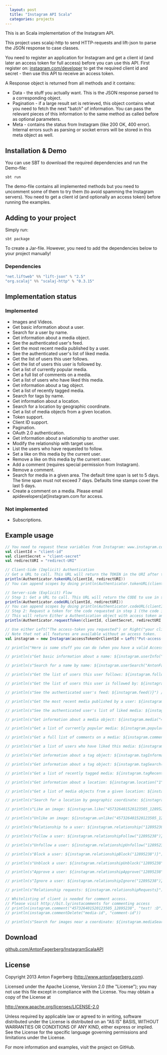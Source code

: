 ```yaml
---
  layout: post
  title: "Instagram API Scala"
  categories: projects
---
```


This is an Scala implementation of the Instagram API.

This project uses scalaj-http to send HTTP-requests and lift-json to parse the JSON response to case classes.

You need to register an application for Instagram and get a client id (and later an access token for full access) before you can use this API. First register on: [instagram.com/developer](http://instagram.com/developer) to get the required client id and secret - then use this API to receive an access token.

A Response object is returned from all methods and it contains:

 * Data - the stuff you actually want. This is the JSON response parsed to a corresponding object.
 * Pagination - if a large result set is retrieved, this object contains what you need to fetch the next "batch" of information. You can pass the relevant pieces of this information to the same method as called before as optional parameters.
 * Meta - contains the status from Instagram (like 200 OK, 400 error). Internal errors such as parsing or socket errors will be stored in this meta object as well.

## Installation & Demo
You can use SBT to download the required dependencies and run the Demo-file:

```text
sbt run
```

The demo-file contains all implemented methods but you need to uncomment some of them to try them (to avoid spamming the Instagram servers). You need to get a client id (and optionally an access token) before running the examples.

## Adding to your project
Simply run:

```text
sbt package
```

To create a Jar-file. However, you need to add the dependencies below to your project manually!

### Dependencies

```scala
"net.liftweb" %% "lift-json" % "2.5"
"org.scalaj" %% "scalaj-http" % "0.3.15"
```

## Implementation status

### Implemented
 * Images and Videos.
 * Get basic information about a user.
 * Search for a user by name.
 * Get information about a media object.
 * See the authenticated user's feed.
 * Get the most recent media published by a user.
 * See the authenticated user's list of liked media.
 * Get the list of users this user follows.
 * Get the list of users this user is followed by.
 * Get a list of currently popular media.
 * Get a full list of comments on a media.
 * Get a list of users who have liked this media.
 * Get information about a tag object.
 * Get a list of recently tagged media.
 * Search for tags by name.
 * Get information about a location.
 * Search for a location by geographic coordinate.
 * Get a list of media objects from a given location.
 * Token support.
 * Client ID support.
 * Pagination.
 * OAuth 2.0 authentication.
 * Get information about a relationship to another user.
 * Modify the relationship with target user.
 * List the users who have requested to follow.
 * Set a like on this media by the current user.
 * Remove a like on this media by the current user.
 * Add a comment (requires special permission from Instagram).
 * Remove a comment.
 * Search for media in a given area. The default time span is set to 5 days. The time span must not exceed 7 days. Defaults time stamps cover the last 5 days.
 * Create a comment on a media. Please email apidevelopers[at]instagram.com for access.

### Not implemented
 * Subscriptions.

## Example usage

```scala
// You need to request these variables from Instagram: www.instagram.com/developer
val clientId = "client-id"
val clientSecret = "client-secret"
val redirectURI = "redirect-URI"

// Client-Side (Implicit) Authentication
// Get a URL to call. This URL will return the TOKEN in the URI after the #-symbol (and you're done)..
println(Authenticator.tokenURL(clientId, redirectURI))
// You can append scopes by doing println(Authenticator.tokenURL(clientId, redirectURI, comments = true, relationships = true, likes = true))

// Server-side (Explicit) Flow
// Step 1: Get a URL to call. This URL will return the CODE to use in step 2 in the URI as a parameter code.
println(Authenticator.codeURL(clientId, redirectURI))
// You can append scopes by doing println(Authenticator.codeURL(clientId, redirectURI, comments = true, relationships = true, likes = true))
// Step 2: Request a token for the code requested in step 1 (the code is valid one time only).
// This will return Either a Authentication object with access token and user information or a Meta object on failure.
println(Authenticator.requestToken(clientId, clientSecret, redirectURI, code = "the-code-from-step-1"))

// Use either Left("The access-token you requested") or Right("your client ID").
// Note that not all features are available without an access token.
val instagram = new Instagram(accessTokenOrClientId = Left("Put-access-token-here"))

// println("Here is some stuff you can do (when you have a valid Access Token or Client Id):")

// println(s"Get basic information about a name: ${instagram.userInfo("12895238")}")

// println(s"Search for a name by name: ${instagram.userSearch("AntonFagerberg")}")

// println(s"Get the list of users this user follows: ${instagram.follows("12895238")}")

// println(s"Get the list of users this user is followed by: ${instagram.followedBy("12895238")}")

// println(s"See the authenticated user's feed: ${instagram.feed()}") // Token

// println(s"Get the most recent media published by a user: ${instagram.mediaRecent("12895238")}")

// println(s"See the authenticated user's list of liked media: ${instagram.liked()}") // Token

// println(s"Get information about a media object: ${instagram.media("452194471682227494_12895238")}")

// println(s"Get a list of currently popular media: ${instagram.popular}")

// println(s"Get a full list of comments on a media: ${instagram.comments("452194471682227494_12895238")}")

// println(s"Get a list of users who have liked this media: ${instagram.likes("452194471682227494_12895238")}")

// println(s"Get information about a tag object: ${instagram.tagInformation("hipster")}")

// println(s"Get information about a tag object: ${instagram.tagSearch("snowy")}")

// println(s"Get a list of recently tagged media: ${instagram.tagRecent("beer")}")

// println(s"Get information about a location: ${instagram.location("1")}")

// println(s"Get a list of media objects from a given location: ${instagram.locationMedia("1")}")

// println(s"Search for a location by geographic coordinate: ${instagram.locationSearch(Some("48.858844" -> "2.294351"))}")

// println(s"Like an image: ${instagram.like("457326401520123505_12895238")}")

// println(s"Unlike an image: ${instagram.unlike("457326401520123505_12895238")}")

// println(s"Relationship to a user: ${instagram.relationship("12895238")}")

// println(s"Follow a user: ${instagram.relationshipFollow("12895238")}")

// println(s"Unfollow a user: ${instagram.relationshipUnfollow("12895238")}")

// println(s"Block a user: ${instagram.relationshipBlock("12895238")}")

// println(s"Unblock a user: ${instagram.relationshipUnblock("12895238")}")

// println(s"Approve a user: ${instagram.relationshipApprove("12895238")}")

// println(s"Ignore a user: ${instagram.relationshipIgnore("12895238")}")

// println(s"Relationship requests: ${instagram.relationshipRequests}")

// Whitelisting of client is needed for comment access.
// Please visit http://bit.ly/instacomments for commenting access
// println(instagram.comment("457326401520123505_12895238", "test! :D"))
// println(instagram.commentDelete("media-id", "comment-id"))

// println(s"Search for images near a coordinate: ${instagram.mediaSearch("48.858844" -> "2.294351")}")
```

## Download
[github.com/AntonFagerberg/InstagramScalaAPI](https://github.com/AntonFagerberg/InstagramScalaAPI)

## License
Copyright 2013 Anton Fagerberg (http://www.antonfagerberg.com).

Licensed under the Apache License, Version 2.0 (the "License"); you may not use this file except in compliance with the License. You may obtain a copy of the License at

http://www.apache.org/licenses/LICENSE-2.0

Unless required by applicable law or agreed to in writing, software distributed under the License is distributed on an "AS IS" BASIS, WITHOUT WARRANTIES OR CONDITIONS OF ANY KIND, either express or implied. See the License for the specific language governing permissions and limitations under the License.

For more information and examples, visit the project on GitHub.
